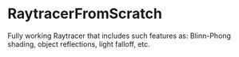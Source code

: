 # RaytracerFromScratch
Fully working Raytracer that includes such features as: Blinn-Phong shading, object reflections, light falloff, etc.
